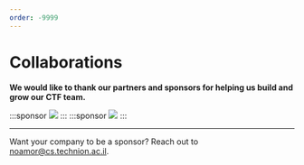 ```yaml
---
order: -9999
---
```


# Collaborations
**We would like to thank our partners and sponsors for helping us build and grow our CTF team.**

<style>
    .sponsor {
        width: 33%;
        aspect-ratio: 100/40;
        border-radius: 25px;
        background-color: #FFF;
        border: 1px #ccc solid;
        padding: 0px 6% 0px 6%;
        margin: 5px;
        display: inline flex;
    }
    @media (max-width : 600px) {
    .sponsor {
        width: 80%;
        aspect-ratio: 100/40;
        border-radius: 15px;
        padding: 0 10% 0 10%;
    }
    }
</style>
:::sponsor
![]("\files\ieee.jpg")
::: 
:::sponsor
![]("\files\intel.png")
:::

---

Want your company to be a sponsor? Reach out to noamor@cs.technion.ac.il.
